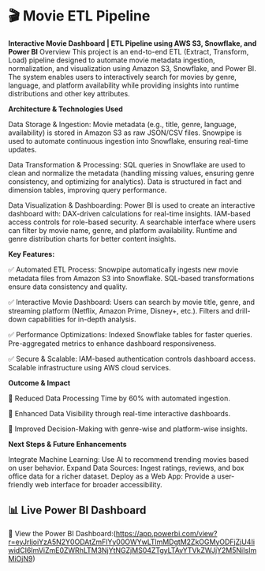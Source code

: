 # 🎬 Movie ETL Pipeline

**Interactive Movie Dashboard | ETL Pipeline using AWS S3, Snowflake, and Power BI**
Overview
This project is an end-to-end ETL (Extract, Transform, Load) pipeline designed to automate movie metadata ingestion, normalization, and visualization using Amazon S3, Snowflake, and Power BI. The system enables users to interactively search for movies by genre, language, and platform availability while providing insights into runtime distributions and other key attributes.

**Architecture & Technologies Used**

Data Storage & Ingestion:
Movie metadata (e.g., title, genre, language, availability) is stored in Amazon S3 as raw JSON/CSV files.
Snowpipe is used to automate continuous ingestion into Snowflake, ensuring real-time updates.

Data Transformation & Processing:
SQL queries in Snowflake are used to clean and normalize the metadata (handling missing values, ensuring genre consistency, and optimizing for analytics).
Data is structured in fact and dimension tables, improving query performance.

Data Visualization & Dashboarding:
Power BI is used to create an interactive dashboard with:
DAX-driven calculations for real-time insights.
IAM-based access controls for role-based security.
A searchable interface where users can filter by movie name, genre, and platform availability.
Runtime and genre distribution charts for better content insights.

**Key Features:**

✅ Automated ETL Process:
Snowpipe automatically ingests new movie metadata files from Amazon S3 into Snowflake.
SQL-based transformations ensure data consistency and quality.

✅ Interactive Movie Dashboard:
Users can search by movie title, genre, and streaming platform (Netflix, Amazon Prime, Disney+, etc.).
Filters and drill-down capabilities for in-depth analysis.

✅ Performance Optimizations:
Indexed Snowflake tables for faster queries.
Pre-aggregated metrics to enhance dashboard responsiveness.

✅ Secure & Scalable:
IAM-based authentication controls dashboard access.
Scalable infrastructure using AWS cloud services.

**Outcome & Impact**

🎯 Reduced Data Processing Time by 60% with automated ingestion.

🎯 Enhanced Data Visibility through real-time interactive dashboards.

🎯 Improved Decision-Making with genre-wise and platform-wise insights.

**Next Steps & Future Enhancements**

Integrate Machine Learning: Use AI to recommend trending movies based on user behavior.
Expand Data Sources: Ingest ratings, reviews, and box office data for a richer dataset.
Deploy as a Web App: Provide a user-friendly web interface for broader accessibility.


## 📊 Live Power BI Dashboard

🔗 View the Power BI
Dashboard:(https://app.powerbi.com/view?r=eyJrIjoiYzA5N2Y0ODAtZmFlYy00OWYwLTlmMDgtM2ZkOGMyODFjZjU4IiwidCI6ImViZmE0ZWRhLTM3NjYtNGZjMS04ZTgyLTAyYTVkZWJjY2M5NiIsImMiOjN9)  


